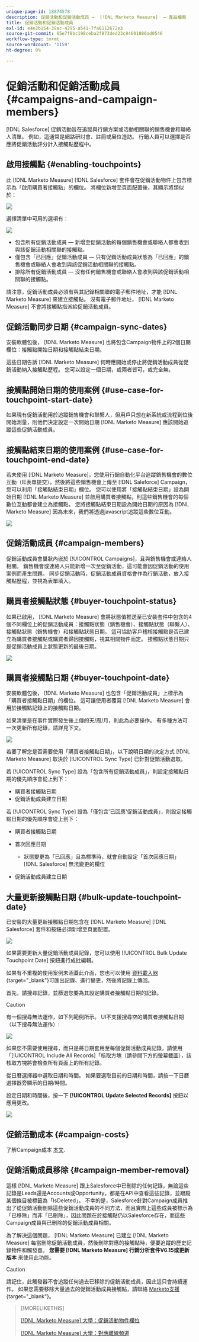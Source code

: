 ```yaml
---
unique-page-id: 18874578
description: 促銷活動和促銷活動成員 —  [!DNL Marketo Measure]  — 產品檔案
title: 促銷活動和促銷活動成員
exl-id: e4e2b154-39ac-4295-a541-7fa6112672e3
source-git-commit: 65e7f8bc198ceba2f873ded23c94601080ad0546
workflow-type: tm+mt
source-wordcount: '1159'
ht-degree: 0%

---
```


# 促銷活動和促銷活動成員 {#campaigns-and-campaign-members}

[!DNL Salesforce] 促銷活動旨在追蹤與行銷方案或活動相關聯的銷售機會和聯絡人清單。 例如，這通常是網路研討會、註冊或展位造訪。 行銷人員可以選擇是否應將促銷活動評分計入接觸點歷程中。

## 啟用接觸點 {#enabling-touchpoints}

此 [!DNL Marketo Measure] [!DNL Salesforce] 套件會在促銷活動物件上包含標示為「啟用購買者接觸點」的欄位。 將欄位新增至頁面配置後，其顯示將類似於：

![](assets/1.png)

選擇清單中可用的選項有：

![](assets/2.png)

* 包含所有促銷活動成員 — 新增至促銷活動的每個銷售機會或聯絡人都會收到與該促銷活動相關聯的接觸點。
* 僅包含「已回應」促銷活動成員 — 只有促銷活動成員狀態為「已回應」的銷售機會或聯絡人會收到與該促銷活動相關聯的接觸點。
* 排除所有促銷活動成員 — 沒有任何銷售機會或聯絡人會收到與該促銷活動相關聯的接觸點。

請注意，促銷活動成員必須有與其記錄相關聯的電子郵件地址，才能 [!DNL Marketo Measure] 來建立接觸點。 沒有電子郵件地址， [!DNL Marketo Measure] 不會將接觸點指派給促銷活動成員。

## 促銷活動同步日期 {#campaign-sync-dates}

安裝軟體包後， [!DNL Marketo Measure] 也將包含Campaign物件上的2個日期欄位：接觸點開始日期和接觸點結束日期。

這些日期告訴 [!DNL Marketo Measure] 何時應開始或停止將促銷活動成員從促銷活動納入接觸點歷程。 您可以設定一個日期，或兩者皆可，或完全無。

## 接觸點開始日期的使用案例 {#use-case-for-touchpoint-start-date}

如果現有促銷活動用於追蹤銷售機會和聯繫人，但用戶只想在新系統或流程到位後開始測量，則他們決定設定一次開始日期 [!DNL Marketo Measure] 應該開始追蹤這些促銷活動成員。

## 接觸點結束日期的使用案例 {#use-case-for-touchpoint-end-date}

若未使用 [!DNL Marketo Measure]，您使用行銷自動化平台追蹤銷售機會的數位互動（IE表單提交），然後將這些銷售機會上傳至 [!DNL Saleforce] Campaign，您可以利用「接觸點結束日期」欄位。 您可以使用將「接觸點結束日期」設為開始日期 [!DNL Marketo Measure] 並啟用購買者接觸點，則這些銷售機會的每個數位互動都會建立為接觸點。 您將接觸點結束日期設為開始日期的原因為 [!DNL Marketo Measure] 因為未來，我們將透過javascript追蹤這些數位互動。

![](assets/3.png)

## 促銷活動成員 {#campaign-members}

促銷活動成員會巢狀內嵌於 [!UICONTROL Campaigns]，且與銷售機會或連絡人相關。 銷售機會或連絡人只能新增一次至促銷活動，這可能會因促銷活動的使用案例而產生問題。 同步促銷活動時，促銷活動成員資格會作為行銷活動，放入接觸點歷程，並視為表單填入。

## 購買者接觸點狀態 {#buyer-touchpoint-status}

如果已啟用， [!DNL Marketo Measure] 會將狀態值推送至已安裝套件中包含的4個不同欄位上的促銷活動成員：接觸點狀態（銷售機會）、接觸點狀態（聯繫人）、接觸點狀態（銷售機會）和接觸點狀態日期。 這可協助客戶稽核接觸點是否已建立為購買者接觸點或購買者歸因接觸點，視其相關物件而定。 接觸點狀態日期只是促銷活動成員上狀態更新的最後日期。

![](assets/4.png)

## 購買者接觸點日期 {#buyer-touchpoint-date}

安裝軟體包後， [!DNL Marketo Measure] 也包含「促銷活動成員」上標示為「購買者接觸點日期」的欄位。 這可讓使用者覆寫 [!DNL Marketo Measure] 會用於接觸點記錄上的接觸點日期。

如果清單是在事件實際發生後上傳的天/周/月，則此為必要操作。 有多種方法可一次更新所有記錄，請詳見下文。

![](assets/5.png)

若要了解您是否需要使用「購買者接觸點日期」，以下說明日期的決定方式 [!DNL Marketo Measure] 取決於 [!UICONTROL Sync Type] 已針對促銷活動選取。

若 [!UICONTROL Sync Type] 設為「包含所有促銷活動成員」，則設定接觸點日期的優先順序會從上到下：

* 購買者接觸點日期
* 促銷活動成員建立日期

若 [!UICONTROL Sync Type] 設為「僅包含&#39;已回應&#39;促銷活動成員」，則設定接觸點日期的優先順序會從上到下：

* 購買者接觸點日期
* 首次回應日期
   * 狀態變更為「已回應」且為標準時，就會自動設定「首次回應日期」 [!DNL Salesforce] 無法變更的欄位

* 促銷活動成員建立日期

## 大量更新接觸點日期 {#bulk-update-touchpoint-date}

已安裝的大量更新接觸點日期包含在 [!DNL Marketo Measure] [!DNL Salesforce] 套件和按鈕必須新增至頁面配置。

![](assets/6.png)

如果需要更新大量促銷活動成員記錄，您可以使用 [!UICONTROL Bulk Update Touchpoint Date] 按鈕進行成批編輯。

如果有不重複的使用案例未涵蓋此介面，您也可以使用 [資料載入器](https://dataloader.io/){target=&quot;_blank&quot;}可匯出記錄、進行變更，然後將記錄上傳回。

首先，請搜尋記錄，並篩選您要為其設定購買者接觸點日期的記錄。

>[!CAUTION]
>
>有一個搜尋無法運作，如下列範例所示。 UI不支援搜尋空的購買者接觸點日期（以下搜尋無法運作）:

![](assets/7.png)

如果您不需要使用搜尋，而只是將日期套用至每個促銷活動成員記錄，請使用「[!UICONTROL Include All Records]「核取方塊（請參閱下方的螢幕截圖），該核取方塊將會檢查所有頁面上的所有記錄。

從日曆選擇器中選取日期和時間。 如果要選取目前的日期和時間，請按一下日曆選擇器旁顯示的日期/時間。

設定日期和時間後，按一下 **[!UICONTROL Update Selected Records]** 按鈕以應用更改。

![](assets/8.png)

## 促銷活動成本 {#campaign-costs}

了解Campaign成本 [本文](/help/marketing-spend/spend-management/crm-campaign-costs.md).

## 促銷活動成員移除 {#campaign-member-removal}

這樣 [!DNL Marketo Measure] 跟上Salesforce中已刪除的任何記錄，無論這些記錄是Leads還是Accounts或Opportunity，都是在API中查看這些記錄，並跟蹤某個條目被標籤為「IsDeleted」。 不幸的是，Salesforce針對Campaign成員推出了從促銷活動刪除這些促銷活動成員的不同方法，而且實際上這些成員被標示為「已移除」而非「已刪除」，因此問題在於接觸點仍以Salesforce存在，而這些Campaign成員與已刪除的促銷活動成員相關。

為了解決這個問題， [!DNL Marketo Measure] 已建立 [!DNL Marketo Measure] 每當刪除促銷活動成員，然後刪除對應的接觸點時，便要追蹤的歷史記錄物件和觸發器。 **您需要 [!DNL Marketo Measure] 行銷分析套件V6.15或更新版本** 來使用此功能。

>[!CAUTION]
>
>請記住，此觸發器不會追蹤任何過去已移除的促銷活動成員，因此這只會持續運作。 如果您需要移除大量過去的促銷活動成員接觸點，請聯絡 [Marketo支援](https://nation.marketo.com/t5/support/ct-p/Support){target=&quot;_blank&quot;}。

>[!MORELIKETHIS]
>
>[[!DNL Marketo Measure] 大學：促銷活動物件欄位](https://universityonline.marketo.com/courses/bizible-fundamentals-channel-management/#/page/5c63007334d9f0367662b758)
>
>[[!DNL Marketo Measure] 大學：對應離線頻道](https://universityonline.marketo.com/courses/bizible-fundamentals-channel-management/#/page/5c630eca34d9f0367662b77f)
